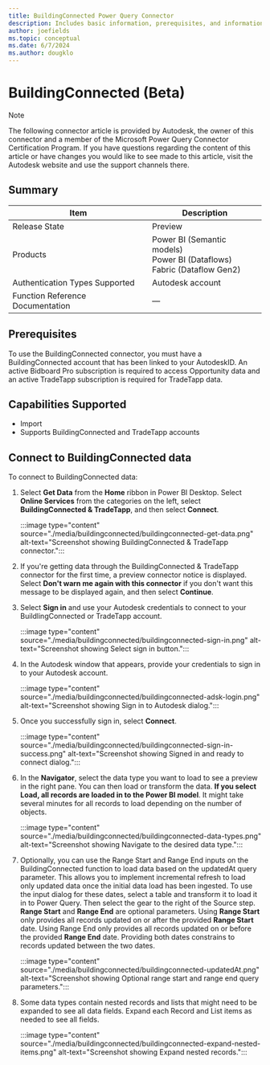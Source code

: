 ```yaml
---
title: BuildingConnected Power Query Connector
description: Includes basic information, prerequisites, and information on how to connect to your BuildingConnected data, along with a list of known issues and limitations.
author: joefields
ms.topic: conceptual
ms.date: 6/7/2024
ms.author: dougklo
---
```


# BuildingConnected (Beta)

> [!NOTE]
>The following connector article is provided by Autodesk, the owner of this connector and a member of the Microsoft Power Query Connector Certification Program. If you have questions regarding the content of this article or have changes you would like to see made to this article, visit the Autodesk website and use the support channels there.

## Summary

| Item | Description |
| ---- | ----------- |
| Release State | Preview |
| Products | Power BI (Semantic models)<br/>Power BI (Dataflows)<br/>Fabric (Dataflow Gen2)  |
| Authentication Types Supported | Autodesk account |
| Function Reference Documentation |&mdash; |

## Prerequisites

To use the BuildingConnected connector, you must have a BuildingConnected account that has been linked to your AutodeskID. An active Bidboard Pro subscription is required to access Opportunity data and an active TradeTapp subscription is required for TradeTapp data.

## Capabilities Supported

* Import
* Supports BuildingConnected and TradeTapp accounts

## Connect to BuildingConnected data

To connect to BuildingConnected data:

1. Select **Get Data** from the **Home** ribbon in Power BI Desktop. Select **Online Services** from the categories on the left, select **BuildingConnected & TradeTapp**, and then select **Connect**.

   :::image type="content" source="./media/buildingconnected/buildingconnected-get-data.png" alt-text="Screenshot showing BuildingConnected & TradeTapp connector.":::

2. If you're getting data through the BuildingConnected & TradeTapp connector for the first time, a preview connector notice is displayed. Select **Don't warn me again with this connector** if you don't want this message to be displayed again, and then select **Continue**.

3. Select **Sign in** and use your Autodesk credentials to connect to your BuildlingConnected or TradeTapp account.
  
   :::image type="content" source="./media/buildingconnected/buildingconnected-sign-in.png" alt-text="Screenshot showing Select sign in button.":::

4. In the Autodesk window that appears, provide your credentials to sign in to your Autodesk account.
  
   :::image type="content" source="./media/buildingconnected/buildingconnected-adsk-login.png" alt-text="Screenshot showing Sign in to Autodesk dialog.":::

5. Once you successfully sign in, select **Connect**.

   :::image type="content" source="./media/buildingconnected/buildingconnected-sign-in-success.png" alt-text="Screenshot showing Signed in and ready to connect dialog.":::

6. In the **Navigator**, select the data type you want to load to see a preview in the right pane. You can then load or transform the data. **If you select Load, all records are loaded in to the Power BI model**. It might take several minutes for all records to load depending on the number of objects.

   :::image type="content" source="./media/buildingconnected/buildingconnected-data-types.png" alt-text="Screenshot showing Navigate to the desired data type.":::

7. Optionally, you can use the Range Start and Range End inputs on the BuildingConnected function to load data based on the updatedAt query parameter. This allows you to implement incremental refresh to load only updated data once the initial data load has been ingested. To use the input dialog for these dates, select a table and transform it to load it in to Power Query. Then select the gear to the right of the Source step. **Range Start** and **Range End** are optional parameters. Using **Range Start** only provides all records updated on or after the provided **Range Start** date. Using Range End only provides all records updated on or before the provided **Range End** date. Providing both dates constrains to records updated between the two dates.

   :::image type="content" source="./media/buildingconnected/buildingconnected-updatedAt.png" alt-text="Screenshot showing Optional range start and range end query parameters.":::

8. Some data types contain nested records and lists that might need to be expanded to see all data fields. Expand each Record and List items as needed to see all fields.

   :::image type="content" source="./media/buildingconnected/buildingconnected-expand-nested-items.png" alt-text="Screenshot showing Expand nested records.":::
